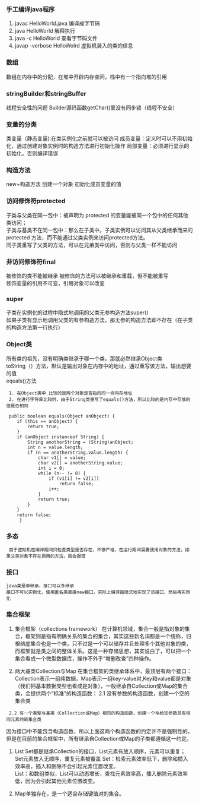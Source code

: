 ### 手工编译java程序
 1. javac HelloWorld.java  编译成字节码
 2. java HelloWorld   解释执行
 3. java -c HelloWorld 查看字节码文件
 3. javap -verbose HelloWolrd 虚拟机装入的类的信息
 
### 数组
  数组在内存中的分配，在堆中开辟内存空间，栈中有一个指向堆的引用
  
### stringBuilder和stringBuffer  
   线程安全性的问题 Builder源码函数getChar()里没有同步锁（线程不安全）
 
### 变量的分类
 类变量（静态变量):在类实例化之前就可以被访问 
 成员变量：定义时可以不用初始化，通过创建对象实例时的构造方法进行初始化操作
 局部变量：必须进行显示的初始化，否则编译错误
 
### 构造方法
 new+构造方法 创建一个对象
 初始化成员变量的值
 
### 访问修饰符protected
 
  子类与父类在同一包中：被声明为 protected 的变量能被同一个包中的任何其他类访问；  
  子类与基类不在同一包中：那么在子类中，子类实例可以访问其从父类继承而来的 protected 方法，而不能通过父类实例来访问protected方法。  
  同子类重写了父类的方法，可以在兄弟类中访问，否则与父类一样不能访问

### 非访问修饰符final

 被修饰的类不能被继承
 被修饰的方法可以被继承和重载，但不能被重写  
 修饰变量的引用不可变，引用对象可以改变
 
 
### super
 
 子类在实例化的过程中隐式地调用的父类无参构造方法super()  
 如果子类有显示地调用父类的有参构造方法，那无参的构造方法即不存在（在子类的构造方法第一行执行）
 
### Object类
  
  所有类的祖先，没有明确类继承于哪一个类，那就必然继承Object类  
  toString（）方法，默认是输出对象在内存中的地址，通过重写该方法，输出想要的值  
  equals()方法  
  
     1. 在Object类中 比较的是两个对象是否指向同一块内存地址
     2. 在进行字符串比较时，由于String类重写了equals()方法，所以比较的是内存中存放的值是否相同  
     
     public boolean equals(Object anObject) {  
        if (this == anObject) {    
            return true;                  
        }   
        if (anObject instanceof String) {  
            String anotherString = (String)anObject;   
            int n = value.length;  
            if (n == anotherString.value.length) {  
                char v1[] = value;   
                char v2[] = anotherString.value;  
                int i = 0;    
                while (n-- != 0) {  
                    if (v1[i] != v2[i])     
                        return false;             
                    i++;          
                }        
                return true;   
            }    
        }  
        return false;  
         }  
    
  ### 多态
    
     由于虚拟机在编译期间只检查类型是否存在，不够严格，在运行期间需要使用对象的方法，如果父类对象不存在调用的方法，就会报错
    
  ### 接口
  
    java类是单继承，接口可以多继承  
    接口不可以实例化，使用匿名类直接new接口，实际上编译器隐式地实现了该接口，然后再实例化
    
  ### 集合框架
   1. 集合框架（collections framework）
在计算机领域，集合一般是指对象的集合，框架则是指有明确关系的集合的集合，其实这些新名词都是一个统称，归根结底集合也是一个类，只不过是一个可以储存并且处理多个其他对象的类，而框架就是类之间的整体关系。这是一种存储思想，其实说白了，可以把一个集合看成一个微型数据库，操作不外乎“增删改查”四种操作。

   2. 两大基类Collection与Map
在集合框架的类继承体系中，最顶层有两个接口：Collection表示一组纯数据，Map表示一组key-value对,Key和value都是对象（我们把基本数据类型也看成是对象），一般继承自Collection或Map的集合类，会提供两个“标准”的构造函数：
     2.1 没有参数的构造函数，创建一个空的集合类

     2.2 有一个类型与基类（Collection或Map）相同的构造函数，创建一个与给定参数具有相同元素的新集合类

因为接口中不能包含构造函数，所以上面这两个构造函数的约定并不是强制性的，但是在目前的集合框架中，所有继承自Collection或Map的子类都遵循这一约定。  

1. List Set都是继承Collection的接口，List元素有放入顺序，元素可以重复；Set元素放入无顺序，重复元素被覆盖
 Set：检索元素效率低下，删除和插入效率高，插入和删除不会引起元素位置改变。  
 List：和数组类似，List可以动态增长，查找元素效率高，插入删除元素效率低，因为会引起其他元素位置改变。   

2. Map单独存在，是一个适合存储键值对的集合。


    
     
     
